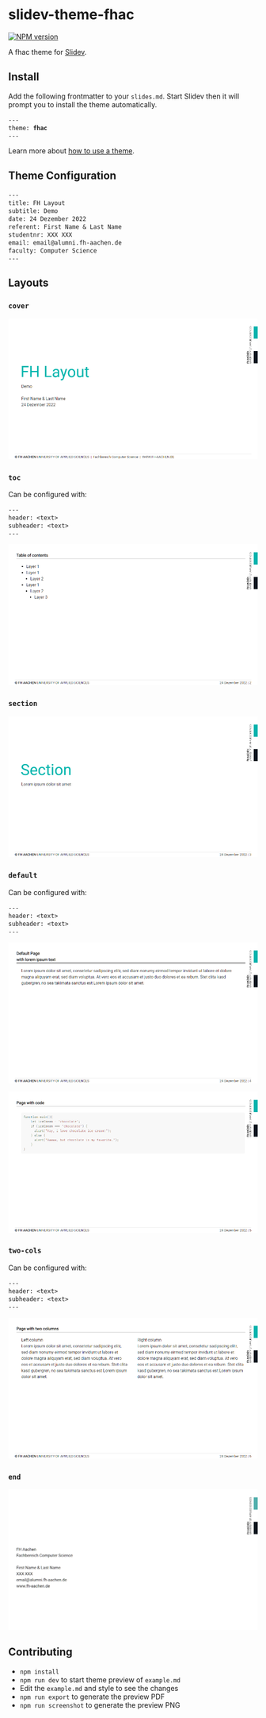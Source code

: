 # slidev-theme-fhac

[![NPM version](https://img.shields.io/npm/v/slidev-theme-fhac?color=3AB9D4&label=)](https://www.npmjs.com/package/slidev-theme-fhac)


A fhac theme for [Slidev](https://github.com/slidevjs/slidev).

## Install

Add the following frontmatter to your `slides.md`. Start Slidev then it will prompt you to install the theme automatically.

<pre><code>---
theme: <b>fhac</b>
---</code></pre>

Learn more about [how to use a theme](https://sli.dev/themes/use).

## Theme Configuration

```
---
title: FH Layout
subtitle: Demo
date: 24 Dezember 2022
referent: First Name & Last Name
studentnr: XXX XXX
email: email@alumni.fh-aachen.de
faculty: Computer Science
---
```
## Layouts

### `cover`
![](https://github.com/S1ngularity96/slidev-theme-fhac/blob/main/images/001.png)

### `toc`

Can be configured with: 

```
---
header: <text>
subheader: <text>
---
```

![](https://github.com/S1ngularity96/slidev-theme-fhac/blob/main/images/002.png)

### `section`

![](https://github.com/S1ngularity96/slidev-theme-fhac/blob/main/images/003.png)

### `default`

Can be configured with: 

```
---
header: <text>
subheader: <text>
---
```

![](https://github.com/S1ngularity96/slidev-theme-fhac/blob/main/images/004.png)

![](https://github.com/S1ngularity96/slidev-theme-fhac/blob/main/images/005.png)

### `two-cols`

Can be configured with: 

```
---
header: <text>
subheader: <text>
---
```

![](https://github.com/S1ngularity96/slidev-theme-fhac/blob/main/images/006.png)

### `end`
![](https://github.com/S1ngularity96/slidev-theme-fhac/blob/main/images/007.png)


## Contributing

- `npm install`
- `npm run dev` to start theme preview of `example.md`
- Edit the `example.md` and style to see the changes
- `npm run export` to generate the preview PDF
- `npm run screenshot` to generate the preview PNG
